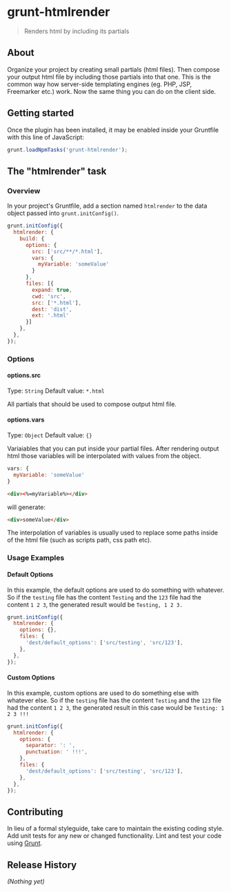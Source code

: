# grunt-htmlrender

> Renders html by including its partials

## About
Organize your project by creating small partials (html files). Then compose your output html file by including those partials into that one. This is the common way how server-side templating engines (eg. PHP, JSP, Freemarker etc.) work. Now the same thing you can do on the client side. 

## Getting started
Once the plugin has been installed, it may be enabled inside your Gruntfile with this line of JavaScript:

```js
grunt.loadNpmTasks('grunt-htmlrender');
```

## The "htmlrender" task

### Overview
In your project's Gruntfile, add a section named `htmlrender` to the data object passed into `grunt.initConfig()`.

```js
grunt.initConfig({
  htmlrender: {
    build: {
      options: {
        src: ['src/**/*.html'],
        vars: {
          myVariable: 'someValue'
        }
      },
      files: [{
        expand: true,
        cwd: 'src',
        src: ['*.html'],
        dest: 'dist',
        ext: '.html'
      }]
    },
  },
});
```

### Options

#### options.src
Type: `String`
Default value: `*.html`

All partials that should be used to compose output html file.

#### options.vars
Type: `Object`
Default value: `{}`

Variaiables that you can put inside your partial files. After rendering output html those variables will be interpolated with values from the object.

```js
vars: {
  myVariable: 'someValue'
}
```

```html
<div><%=myVariable%></div>
```

will generate:

```html
<div>someValue</div>
```

The interpolation of variables is usually used to replace some paths inside of the html file (such as scripts path, css path etc).


### Usage Examples

#### Default Options
In this example, the default options are used to do something with whatever. So if the `testing` file has the content `Testing` and the `123` file had the content `1 2 3`, the generated result would be `Testing, 1 2 3.`

```js
grunt.initConfig({
  htmlrender: {
    options: {},
    files: {
      'dest/default_options': ['src/testing', 'src/123'],
    },
  },
});
```

#### Custom Options
In this example, custom options are used to do something else with whatever else. So if the `testing` file has the content `Testing` and the `123` file had the content `1 2 3`, the generated result in this case would be `Testing: 1 2 3 !!!`

```js
grunt.initConfig({
  htmlrender: {
    options: {
      separator: ': ',
      punctuation: ' !!!',
    },
    files: {
      'dest/default_options': ['src/testing', 'src/123'],
    },
  },
});
```

## Contributing
In lieu of a formal styleguide, take care to maintain the existing coding style. Add unit tests for any new or changed functionality. Lint and test your code using [Grunt](http://gruntjs.com/).

## Release History
_(Nothing yet)_
